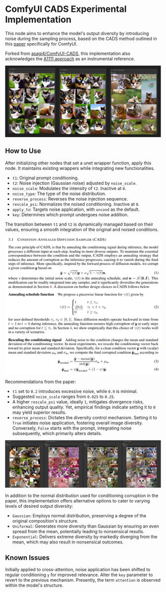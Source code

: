 # ComfyUI CADS Experimental Implementation

This node aims to enhance the model's output diversity by introducing noise during the sampling process, based on the CADS method outlined in this [paper](https://arxiv.org/abs/2310.17347) specifically for ComfyUI.

Forked from [asagi4/ComfyUI-CADS](https://github.com/asagi4/ComfyUI-CADS), this implementation also acknowledges the [A1111 approach](https://github.com/v0xie/sd-webui-cads/tree/main) as an instrumental reference.

![Screenshot](screenshot.png)

## How to Use

After initializing other nodes that set a unet wrapper function, apply this node. It maintains existing wrappers while integrating new functionalities.

- `t1`: Original prompt conditioning.
- `t2`: Noise injection (Gaussian noise) adjusted by `noise_scale`.
- `noise_scale`: Modulates the intensity of `t2`. Inactive at `0`.
- `noise_type`: The type of the noise distribution.
- `reverse_process`: Reverses the noise injection sequence.
- `rescale_psi`: Normalizes the noised conditioning. Inactive at `0`.
- `apply_to`: Targets noise application, with `uncond` as the default.
- `key`: Determines which prompt undergoes noise addition.

The transition between `t1` and `t2` is dynamically managed based on their values, ensuring a smooth integration of the original and noised conditions.

![Theory](theory.png)

Recommendations from the paper:
- `t1` set to `0.2` introduces excessive noise, while `0.9` is minimal.
- Suggested `noise_scale` ranges from `0.025` to `0.25`.
- A higher `rescale_psi` value, ideally `1`, mitigates divergence risks, enhancing output quality. Yet, empirical findings indicate setting it to `0` may yield superior results.
- `reverse_process`: Dictates the diversity control mechanism. Setting it to `True` initiates noise application, fostering overall image diversity. Conversely, `False` starts with the prompt, integrating noise subsequently, which primarily alters details.

![Distribution](noise_distr.png)

In addition to the normal distribution used for conditioning corruption in the paper, this implementation offers alternative options to cater to varying levels of desired output diversity:

- `Gaussian`: Employs normal distribution, preserving a degree of the original composition's structure.
- `Uniformal`: Generates more diversity than Gaussian by ensuring an even spread from the mean, potentially leading to nonsensical results.
- `Exponential`: Delivers extreme diversity by markedly diverging from the mean, which may also result in nonsensical outcomes.

## Known Issues

Initially applied to cross-attention, noise application has been shifted to regular conditioning `y` for improved relevance. Alter the `key` parameter to revert to the previous mechanism. Presently, the term `attention` is observed within the model's structure.
